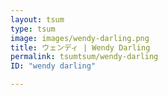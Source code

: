 ```yaml
---
layout: tsum
type: tsum
image: images/wendy-darling.png
title: ウェンディ | Wendy Darling
permalink: tsumtsum/wendy-darling
ID: "wendy darling"

---
```


